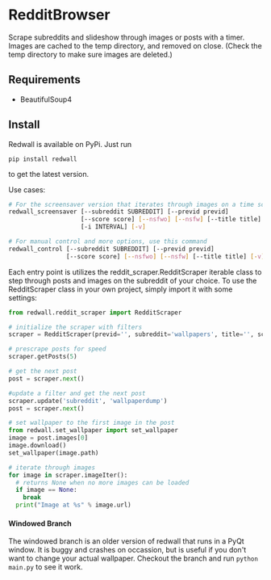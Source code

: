# RedditBrowser

Scrape subreddits and slideshow through images or posts with a timer.  Images are cached to the temp directory, and removed on close. (Check the temp directory to make sure images are deleted.)

## Requirements
- BeautifulSoup4

## Install

Redwall is available on PyPi. Just run

`pip install redwall`

to get the latest version.

Use cases:

```bash
# For the screensaver version that iterates through images on a time schedule
redwall_screensaver [--subreddit SUBREDDIT] [--previd previd]
                    [--score score] [--nsfwo] [--nsfw] [--title title]
                    [-i INTERVAL] [-v]

# For manual control and more options, use this command
redwall_control [--subreddit SUBREDDIT] [--previd previd]
                [--score score] [--nsfwo] [--nsfw] [--title title] [-v]

```

Each entry point is utilizes the reddit_scraper.RedditScraper iterable class to step through posts and images on the subreddit of your choice.  To use the RedditScraper class in your own project, simply import it with some settings:
```python
from redwall.reddit_scraper import RedditScraper

# initialize the scraper with filters
scraper = RedditScraper(previd='', subreddit='wallpapers', title='', score=100, nsfw=False, sfw=True)

# prescrape posts for speed
scraper.getPosts(5)

# get the next post
post = scraper.next()

#update a filter and get the next post
scraper.update('subreddit', 'wallpaperdump')
post = scraper.next()

# set wallpaper to the first image in the post
from redwall.set_wallpaper import set_wallpaper
image = post.images[0]
image.download()
set_wallpaper(image.path)

# iterate through images
for image in scraper.imageIter():
  # returns None when no more images can be loaded
  if image == None:
    break
  print("Image at %s" % image.url)
```

#### Windowed Branch
The windowed branch is an older version of redwall that runs in a PyQt window.  It is buggy and crashes on occassion, but is useful if you don't want to change your actual wallpaper.  Checkout the branch and run `python main.py` to see it work.
